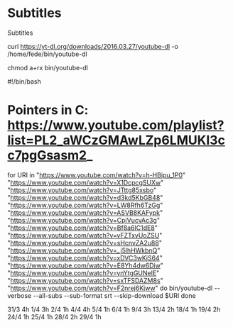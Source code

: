 # Subtitles
Subtitles


curl https://yt-dl.org/downloads/2016.03.27/youtube-dl -o
/home/fede/bin/youtube-dl

chmod a+rx bin/youtube-dl



#!/bin/bash

# Pointers in C: https://www.youtube.com/playlist?list=PL2_aWCzGMAwLZp6LMUKI3cc7pgGsasm2_

for URI in "https://www.youtube.com/watch?v=h-HBipu_1P0" "https://www.youtube.com/watch?v=X1DcpcgSUXw" "https://www.youtube.com/watch?v=JTttg85xsbo" "https://www.youtube.com/watch?v=d3kd5KbGB48" "https://www.youtube.com/watch?v=LW8Rfh6TzGg" "https://www.youtube.com/watch?v=ASVB8KAFypk" "https://www.youtube.com/watch?v=CpjVucvAc3g" "https://www.youtube.com/watch?v=Bf8a6IC1dE8" "https://www.youtube.com/watch?v=vFZTxvUoZSU" "https://www.youtube.com/watch?v=sHcnvZA2u88" "https://www.youtube.com/watch?v=_j5lhHWkbnQ" "https://www.youtube.com/watch?v=xDVC3wKjS64" "https://www.youtube.com/watch?v=E8Yh4dw6Diw" "https://www.youtube.com/watch?v=ynYtgGUNelE" "https://www.youtube.com/watch?v=sxTFSDAZM8s" "https://www.youtube.com/watch?v=F2nrej6Kjww" 
do
    bin/youtube-dl --verbose --all-subs --sub-format srt --skip-download $URI
done


31/3 4h
1/4 3h
2/4 1h
4/4 4h
5/4 1h
6/4 1h
9/4 3h
13/4 2h
18/4 1h
19/4 2h
24/4 1h
25/4 1h
28/4 2h
29/4 1h

